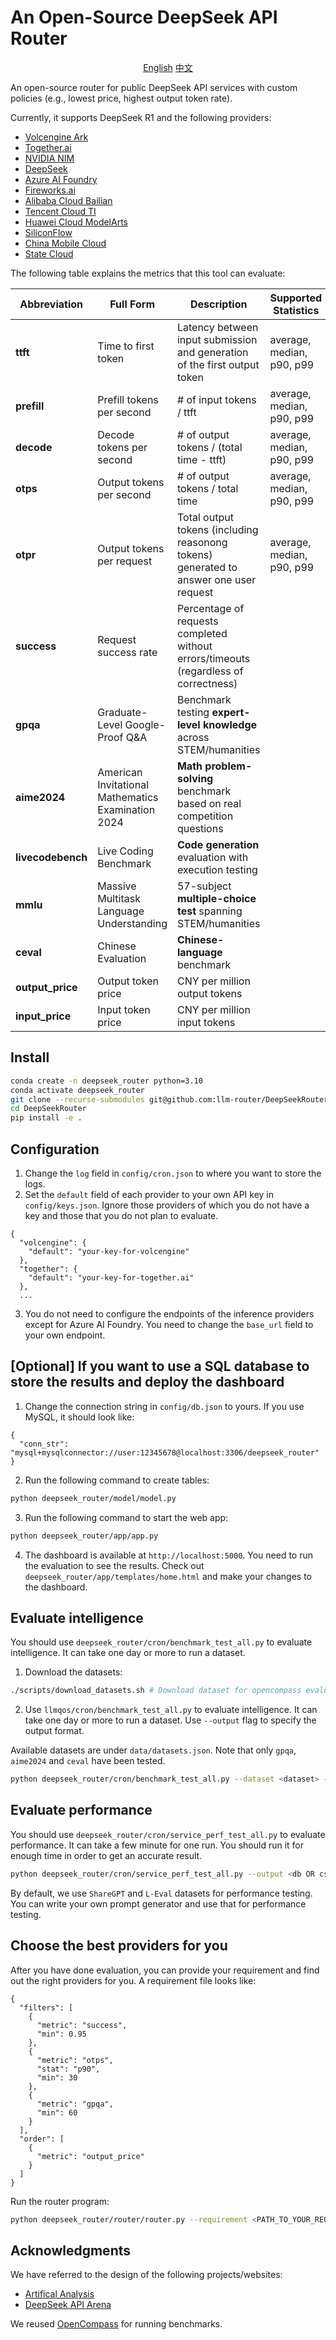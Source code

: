 # An Open-Source DeepSeek API Router

<p align="center">
   <a href="https://github.com/llm-router/DeepSeekRouter/blob/main/README.md">English</a> <a href="https://github.com/llm-router/DeepSeekRouter/blob/main/README-zh.md">中文</a>
</p>

An open-source router for public DeepSeek API services with custom policies (e.g., lowest price, highest output token rate).

Currently, it supports DeepSeek R1 and the following providers:
- [Volcengine Ark](https://www.volcengine.com/)
- [Together.ai](https://www.together.ai/)
- [NVIDIA NIM](https://www.nvidia.com/en-us/ai/)
- [DeepSeek](https://www.deepseek.com/)
- [Azure AI Foundry](https://ai.azure.com/)
- [Fireworks.ai](https://fireworks.ai/)
- [Alibaba Cloud Bailian](https://www.aliyun.com/product/bailian)
- [Tencent Cloud TI](https://cloud.tencent.com/product/ti)
- [Huawei Cloud ModelArts](https://www.huaweicloud.com/product/modelarts/studio.html)
- [SiliconFlow](https://siliconflow.cn/)
- [China Mobile Cloud](https://ecloud.10086.cn/portal)
- [State Cloud](https://www.ctyun.cn/act/xirang/deepseek)

The following table explains the metrics that this tool can evaluate:

| **Abbreviation**  | **Full Form**                                      | **Description**                                                                       | **Supported Statistics**   | 
|-------------------|----------------------------------------------------|---------------------------------------------------------------------------------------|----------------------------|
| **ttft**          | Time to first token                                | Latency between input submission and generation of the first output token             | average, median, p90, p99  |
| **prefill**       | Prefill tokens per second                          | # of input tokens / ttft                                                              | average, median, p90, p99  |
| **decode**        | Decode tokens per second                           | # of output tokens / (total time - ttft)                                              | average, median, p90, p99  |
| **otps**          | Output tokens per second                           | # of output tokens / total time                                                       | average, median, p90, p99  |
| **otpr**          | Output tokens per request                          | Total output tokens (including reasonong tokens) generated to answer one user request | average, median, p90, p99  |
| **success**       | Request success rate                               | Percentage of requests completed without errors/timeouts (regardless of correctness)  | |
| **gpqa**          | Graduate-Level Google-Proof Q&A                    | Benchmark testing **expert-level knowledge** across STEM/humanities                   | |
| **aime2024**      | American Invitational Mathematics Examination 2024 | **Math problem-solving** benchmark based on real competition questions                | |
| **livecodebench** | Live Coding Benchmark                              | **Code generation** evaluation with execution testing                                 | |
| **mmlu**          | Massive Multitask Language Understanding           | 57-subject **multiple-choice test** spanning STEM/humanities                          | |
| **ceval**         | Chinese Evaluation                                 | **Chinese-language** benchmark                          | |
| **output_price**  | Output token price                                 | CNY per million output tokens                                                         | |
| **input_price**   | Input token price                                  | CNY per million input tokens                                                          | |

## Install

```bash
conda create -n deepseek_router python=3.10
conda activate deepseek_router
git clone --recurse-submodules git@github.com:llm-router/DeepSeekRouter.git
cd DeepSeekRouter
pip install -e .
```

## Configuration

1. Change the `log` field in `config/cron.json` to where you want to store the logs.
2. Set the `default` field of each provider to your own API key in `config/keys.json`. Ignore those providers of which you do not have a key and those that you do not plan to evaluate.
```
{
  "volcengine": {
    "default": "your-key-for-volcengine"
  },
  "together": {
    "default": "your-key-for-together.ai"
  },
  ...
```
3. You do not need to configure the endpoints of the inference providers except for Azure AI Foundry. You need to change the `base_url` field to your own endpoint.

## [Optional] If you want to use a SQL database to store the results and deploy the dashboard

1. Change the connection string in `config/db.json` to yours. If you use MySQL, it should look like:
```
{
  "conn_str": "mysql+mysqlconnector://user:12345678@localhost:3306/deepseek_router"
}
```
2. Run the following command to create tables:
```bash
python deepseek_router/model/model.py
```
3. Run the following command to start the web app:
```bash
python deepseek_router/app/app.py
```
4. The dashboard is available at `http://localhost:5000`. You need to run the evaluation to see the results. Check out `deepseek_router/app/templates/home.html` and make your changes to the dashboard.

## Evaluate intelligence

You should use `deepseek_router/cron/benchmark_test_all.py` to evaluate intelligence. It can take one day or more to run a dataset.

1. Download the datasets:
```bash
./scripts/download_datasets.sh # Download dataset for opencompass evaluate
```

2. Use `llmqos/cron/benchmark_test_all.py` to evaluate intelligence. It can take one day or more to run a dataset. Use `--output` flag to specify the output format.

Available datasets are under `data/datasets.json`. Note that only `gpqa`, `aime2024` and `ceval` have been tested.

```bash
python deepseek_router/cron/benchmark_test_all.py --dataset <dataset> --output <db OR csv OR both> # run dataset for all providers
```

## Evaluate performance

You should use `deepseek_router/cron/service_perf_test_all.py` to evaluate performance. It can take a few minute for one run. You should run it for enough time in order to get an accurate result.
```bash
python deepseek_router/cron/service_perf_test_all.py --output <db OR csv OR both>
```
By default, we use `ShareGPT` and `L-Eval` datasets for performance testing. You can write your own prompt generator and use that for performance testing.

## Choose the best providers for you

After you have done evaluation, you can provide your requirement and find out the right providers for you. A requirement file looks like:
```
{
  "filters": [
    {
      "metric": "success",
      "min": 0.95
    },
    {
      "metric": "otps",
      "stat": "p90",
      "min": 30
    },
    {
      "metric": "gpqa",
      "min": 60
    }
  ],
  "order": [
    {
      "metric": "output_price"
    }
  ]
}
```

Run the router program:
```Bash
python deepseek_router/router/router.py --requirement <PATH_TO_YOUR_REQUIREMENT_FILE>
```

## Acknowledgments
We have referred to the design of the following projects/websites:
- [Artifical Analysis](https://artificialanalysis.ai/)
- [DeepSeek API Arena](https://deepseek.ai-infra.fun/)

We reused [OpenCompass](https://github.com/open-compass/opencompass) for running benchmarks.



